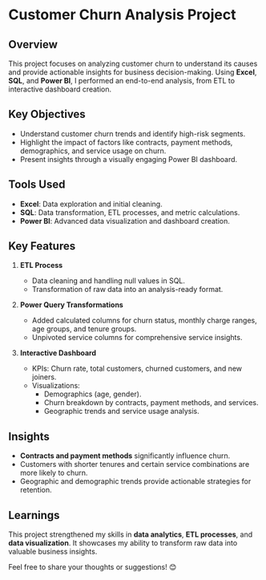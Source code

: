 # Customer Churn Analysis Project  

## Overview  
This project focuses on analyzing customer churn to understand its causes and provide actionable insights for business decision-making. Using **Excel**, **SQL**, and **Power BI**, I performed an end-to-end analysis, from ETL to interactive dashboard creation.  

## Key Objectives  
- Understand customer churn trends and identify high-risk segments.  
- Highlight the impact of factors like contracts, payment methods, demographics, and service usage on churn.  
- Present insights through a visually engaging Power BI dashboard.  

## Tools Used  
- **Excel**: Data exploration and initial cleaning.  
- **SQL**: Data transformation, ETL processes, and metric calculations.  
- **Power BI**: Advanced data visualization and dashboard creation.  

## Key Features  
1. **ETL Process**  
   - Data cleaning and handling null values in SQL.  
   - Transformation of raw data into an analysis-ready format.  

2. **Power Query Transformations**  
   - Added calculated columns for churn status, monthly charge ranges, age groups, and tenure groups.  
   - Unpivoted service columns for comprehensive service insights.  

3. **Interactive Dashboard**  
   - KPIs: Churn rate, total customers, churned customers, and new joiners.  
   - Visualizations:  
     - Demographics (age, gender).  
     - Churn breakdown by contracts, payment methods, and services.  
     - Geographic trends and service usage analysis.  

## Insights  
- **Contracts and payment methods** significantly influence churn.  
- Customers with shorter tenures and certain service combinations are more likely to churn.  
- Geographic and demographic trends provide actionable strategies for retention.  

## Learnings  
This project strengthened my skills in **data analytics**, **ETL processes**, and **data visualization**. It showcases my ability to transform raw data into valuable business insights.  



Feel free to share your thoughts or suggestions! 😊  
